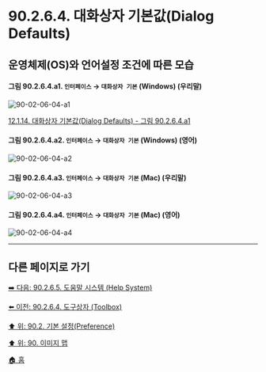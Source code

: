 # 90.2.6.4. 대화상자 기본값(Dialog Defaults)
## 운영체제(OS)와 언어설정 조건에 따른 모습

<a id="90-02-06-04-a1"></a>

#### 그림 90.2.6.4.a1. `인터페이스` → `대화상자 기본` (Windows) (우리말)
![90-02-06-04-a1](https://github.com/wonder13662/gimp/assets/15767104/76ea6ad3-7d56-48db-8f98-1518f292ffdd)

[12.1.14. 대화상자 기본값(Dialog Defaults) - 그림 90.2.6.4.a1](./12-01-14-dialog-defaults.md#90-02-06-04-a1)

<a id="90-02-06-04-a2"></a>

#### 그림 90.2.6.4.a2. `인터페이스` → `대화상자 기본` (Windows) (영어)
![90-02-06-04-a2](https://github.com/wonder13662/gimp/assets/15767104/5644abc9-82eb-4b70-8bb4-13551e001c53)

<a id="90-02-06-04-a3"></a>

#### 그림 90.2.6.4.a3. `인터페이스` → `대화상자 기본` (Mac) (우리말)
![90-02-06-04-a3](https://github.com/wonder13662/gimp/assets/15767104/5ff03aff-d68f-4eea-95b8-f886793ee330)

<a id="90-02-06-04-a4"></a>

#### 그림 90.2.6.4.a4. `인터페이스` → `대화상자 기본` (Mac) (영어)
![90-02-06-04-a4](https://github.com/wonder13662/gimp/assets/15767104/f979bc6f-dfde-4880-bee7-e363403d8943)

***

## 다른 페이지로 가기

[➡️ 다음: 90.2.6.5. 도움말 시스템 (Help System)](./90-02-06-05-help-system.md)

[⬅️ 이전: 90.2.6.4. 도구상자 (Toolbox)](./90-02-06-03-toolbox.md)

[⬆️ 위: 90.2. 기본 설정(Preference)](./90-02-00-preference.md)

[⬆️ 위: 90. 이미지 맵](./90-00-image-map.md)

[🏠 홈](./00-home.md)
